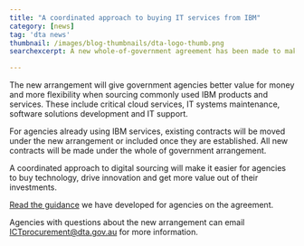 ```yaml
---
title: "A coordinated approach to buying IT services from IBM"
category: [news]
tag: 'dta news'
thumbnail: /images/blog-thumbnails/dta-logo-thumb.png
searchexcerpt: A new whole-of-government agreement has been made to make it easier for government agencies to purchase IBM products and services

---
```

The new arrangement will give government agencies better value for money and more flexibility when sourcing commonly used IBM products and services. These include critical cloud services, IT systems maintenance, software solutions development and IT support.

For agencies already using IBM services, existing contracts will be moved under the new arrangement or included once they are established. All new contracts will be made under the whole of government arrangement.

A coordinated approach to digital sourcing will make it easier for agencies to buy technology, drive innovation and get more value out of their investments.

[Read the guidance](https://beta.dta.gov.au/help-and-advice/ict-procurement/tools-sourcing-digital-products-and-services/ict-panels-and-arrangements/buying-ibm-products-and-services) we have developed for agencies on the agreement.

<!-- Read the media release on the new agreement. -->

Agencies with questions about the new arrangement can email [ICTprocurement@dta.gov.au](mailto:ICTprocurement@dta.gov.au) for more information.
